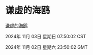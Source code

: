 # 谦虚的海鸥
[谦虚的海鸥](http://219.139.197.74:56308/qxdho/course/base/hotlink/index.php)

2024年 11月 03日 星期日 07:50:02 CST

2024年 11月 02日 星期六 23:50:02 GMT
